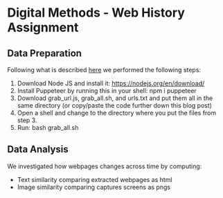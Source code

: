 # Digital Methods - Web History Assignment 

## Data Preparation

Following what is described [here](https://www.soothsawyer.com/how-to-take-full-page-screenshot-from-list-of-urls/) we performed the following steps:

1. Download Node JS and install it: https://nodejs.org/en/download/
2. Install Puppeteer by running this in your shell: npm i puppeteer
3. Download grab_url.js, grab_all.sh, and urls.txt and put them all in the same directory (or copy/paste the code further down this blog post)
4. Open a shell and change to the directory where you put the files from step 3.
5. Run: bash grab_all.sh 


## Data Analysis

We investigated how webpages changes across time by computing:
- Text similarity comparing extracted webpages as html
- Image similarity comparing captures screens as pngs

